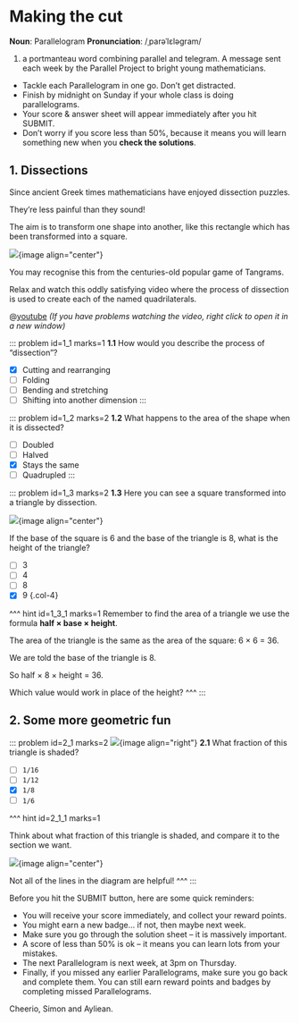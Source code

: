 # Making the cut

<div class="dictionary">

__Noun__: Parallelogram
__Pronunciation__: /ˌparəˈlɛləɡram/

1. a portmanteau word combining parallel and telegram. A message sent each
week by the Parallel Project to bright young mathematicians.

</div>

*	Tackle each Parallelogram in one go. Don’t get distracted.
*	Finish by midnight on Sunday if your whole class is doing parallelograms.
*	Your score & answer sheet will appear immediately after you hit SUBMIT.
*	Don’t worry if you score less than 50%, because it means you will learn something new when you __check the solutions__.


## 1. Dissections

Since ancient Greek times mathematicians have enjoyed dissection puzzles.  

They’re less painful than they sound!  

The aim is to transform one shape into another, like this rectangle which has been transformed into a square.

![](/resources/6-29-making-the-cut/dissection-1.png){image align="center"}

You may recognise this from the centuries-old popular game of Tangrams.  

Relax and watch this oddly satisfying video where the process of dissection is used to create each of the named quadrilaterals.  

@[youtube](IenfHr3TBV4?rel=0) _(If you have problems watching the video, right click to open it in a new window)_

::: problem id=1_1 marks=1
__1.1__ How would you describe the process of “dissection”?

* [x] Cutting and rearranging
* [ ] Folding 
* [ ] Bending and stretching 
* [ ] Shifting into another dimension
:::

::: problem id=1_2 marks=2
__1.2__ What happens to the area of the shape when it is dissected?

* [ ] Doubled
* [ ] Halved
* [x] Stays the same
* [ ] Quadrupled
:::

::: problem id=1_3 marks=2
__1.3__ Here you can see a square transformed into a triangle by dissection.

![](/resources/6-29-making-the-cut/dissection-2.png){image align="center"}

If the base of the square is 6 and the base of the triangle is 8, what is the height of the triangle?

* [ ] 3
* [ ] 4
* [ ] 8
* [x] 9
{.col-4}

^^^ hint id=1_3_1 marks=1
Remember to find the area of a triangle we use the formula __half × base × height__.  

The area of the triangle is the same as the area of the square: 6 × 6 = 36.  

We are told the base of the triangle is 8.  

So half × 8 × height = 36.

Which value would work in place of the height?
^^^
:::


## 2. Some more geometric fun

::: problem id=2_1 marks=2
![](/resources/6-29-making-the-cut/triangle-fraction-1.png){image align="right"}
__2.1__ What fraction of this triangle is shaded?  

* [ ] `1/16`
* [ ] `1/12`
* [x] `1/8`
* [ ] `1/6`

^^^ hint id=2_1_1 marks=1

Think about what fraction of this triangle is shaded, and compare it to the section we want. 

![](/resources/6-29-making-the-cut/triangle-fraction-2.png){image align="center"}

Not all of the lines in the diagram are helpful!
^^^
:::


Before you hit the SUBMIT button, here are some quick reminders:

*	You will receive your score immediately, and collect your reward points.
*	You might earn a new badge... if not, then maybe next week.
*	Make sure you go through the solution sheet – it is massively important.
*	A score of less than 50% is ok – it means you can learn lots from your mistakes.
*	The next Parallelogram is next week, at 3pm on Thursday.
*	Finally, if you missed any earlier Parallelograms, make sure you go back and complete them. You can still earn reward points and badges by completing missed Parallelograms.

Cheerio,
Simon and Ayliean.